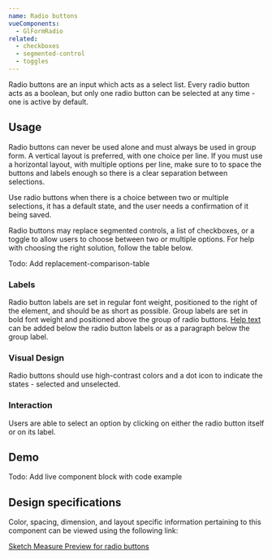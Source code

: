 ```yaml
---
name: Radio buttons
vueComponents:
  - GlFormRadio
related:
  - checkboxes
  - segmented-control
  - toggles
---
```


Radio buttons are an input which acts as a select list. Every radio button acts as a boolean, but only one radio button can be selected at any time - one is active by default.

## Usage

Radio buttons can never be used alone and must always be used in group form. A vertical layout is preferred, with one choice per line. If you must use a horizontal layout, with multiple options per line, make sure to to space the buttons and labels enough so there is a clear separation between selections.

Use radio buttons when there is a choice between two or multiple selections, it has a default state, and the user needs a confirmation of it being saved.

Radio buttons may replace segmented controls, a list of checkboxes, or a toggle to allow users to choose between two or multiple options. For help with choosing the right solution, follow the table below.

Todo: Add replacement-comparison-table

### Labels

Radio button labels are set in regular font weight, positioned to the right of the element, and should be as short as possible. Group labels are set in bold font weight and positioned above the group of radio buttons. [Help text](/components/forms#help-text) can be added below the radio button labels or as a paragraph below the group label.

### Visual Design

Radio buttons should use high-contrast colors and a dot icon to indicate the states - selected and unselected.

### Interaction

Users are able to select an option by clicking on either the radio button itself or on its label.

## Demo

Todo: Add live component block with code example

## Design specifications

Color, spacing, dimension, and layout specific information pertaining to this component can be viewed using the following link:

[Sketch Measure Preview for radio buttons](https://gitlab-org.gitlab.io/gitlab-design/hosted/design-gitlab-specs/radiobuttons-spec-previews/)
